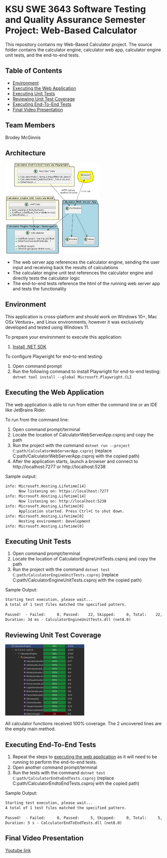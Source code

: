 # KSU SWE 3643 Software Testing and Quality Assurance Semester Project: Web-Based Calculator

This repository contains my Web-Based Calculator project. The source folder contains the calculator engine, calculator web app, calculator engine unit tests, and the end-to-end tests. 


## Table of Contents

- [Environment](#environment)
- [Executing the Web Application](#executing-the-web-application)
- [Executing Unit Tests](#executing-unit-tests)
- [Reviewing Unit Test Coverage](#reviewing-unit-test-coverage)
- [Executing End-To-End Tests](#executing-end-to-end-tests)
- [Final Video Presentation](#final-video-presentation)

## Team Members

Brodey McGinnis

## Architecture

<img src="Images/plantUMLDiagram.png" alt="plantUMLDiagram.png" style="zoom: 50%;" 
/>

- The web server app references the calculator engine, sending the user input and receiving back the results of calculations
- The calculator engine unit test references the calculator engine and directly tests the calculator logic
- The end-to-end tests reference the html of the running web server app and tests the functionality 
## Environment

This application is cross-platform and should work on Windows 10+, Mac OSx Ventura+, and Linux environments, however it was exclusively developed and tested using Windows 11.

To prepare your environment to execute this application:

 1. [Install .NET SDK](https://dotnet.microsoft.com/download)

To configure Playwright for end-to-end testing:

 1. Open command prompt
 2. Run the following command to install Playwright for end-to-end testing:
 `dotnet tool install --global Microsoft.Playwright.CLI`

## Executing the Web Application

The web application is able to run from either the command line or an IDE like JetBrains Rider.

To run from the command line:

 1. Open command prompt/terminal
 2. Locate the location of CalculatorWebServerApp.csproj and copy the path
 3. Run the project with the command `dotnet run --project C:path/CalculatorWebServerApp.csproj` (replace C:path/CalculatorWebServerApp.csproj with the copied path)
 4. After the application starts, launch a browser and connect to http://localhost:7277 or http://localhost:5238

Sample output:
```
info: Microsoft.Hosting.Lifetime[14]
      Now listening on: https://localhost:7277
info: Microsoft.Hosting.Lifetime[14]
      Now listening on: http://localhost:5238
info: Microsoft.Hosting.Lifetime[0]
      Application started. Press Ctrl+C to shut down.
info: Microsoft.Hosting.Lifetime[0]
      Hosting environment: Development
info: Microsoft.Hosting.Lifetime[0]
```

## Executing Unit Tests

 1. Open command prompt/terminal
 2. Locate the location of CalculatorEngineUnitTests.csproj and copy the path
 3. Run the project with the command `dotnet test C:path/CalculatorEngineUnitTests.csproj` (replace C:path/CalculatorEngineUnitTests.csproj with the copied path)


Sample Output:
```
Starting test execution, please wait...
A total of 1 test files matched the specified pattern.

Passed!  - Failed:     0, Passed:    22, Skipped:     0, Total:    22, Duration: 34 ms - CalculatorEngineUnitTests.dll (net8.0)
```

## Reviewing Unit Test Coverage

<img src="Images/Coverage.png" alt="Coverage.png" style="zoom: 50%;" 
/>

All calculator functions received 100% coverage. The 2 uncovered lines are the empty main method.

## Executing End-To-End Tests

 1. Repeat the steps to [executing the web application](#executing-the-web-application) as it will need to be running to perform the end-to-end tests. 
 2. Open another command prompt/terminal
 3. Run the tests with the command `dotnet test C:path/CalculatorEndtoEndTests.csproj` (replace C:path/CalculatorEndtoEndTests.csproj with the copied path)

 Sample Output:
 ```
 Starting test execution, please wait...
A total of 1 test files matched the specified pattern.

Passed!  - Failed:     0, Passed:     5, Skipped:     0, Total:     5, Duration: 5 s - CalculatorEndToEndTests.dll (net8.0)
```

## Final Video Presentation
[Youtube link]()

